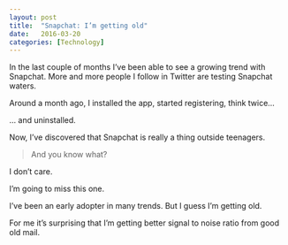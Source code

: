 ```yaml
---
layout:	post
title:	"Snapchat: I’m getting old"
date:	2016-03-20
categories: [Technology]
---
```


  In the last couple of months I’ve been able to see a growing trend with Snapchat. More and more people I follow in Twitter are testing Snapchat waters.

Around a month ago, I installed the app, started registering, think twice…

… and uninstalled.

Now, I’ve discovered that Snapchat is really a thing outside teenagers.


> [](https://twitter.com/pt/status/711581734588944386)And you know what?

I don’t care.

I’m going to miss this one.

I’ve been an early adopter in many trends. But I guess I’m getting old.

For me it’s surprising that I’m getting better signal to noise ratio from good old mail.

